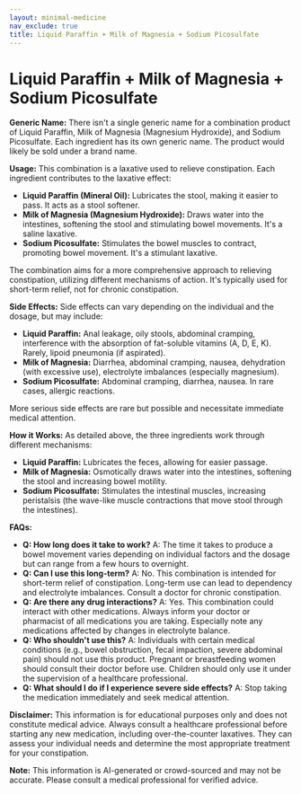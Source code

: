 ```yaml
---
layout: minimal-medicine
nav_exclude: true
title: Liquid Paraffin + Milk of Magnesia + Sodium Picosulfate
---
```


# Liquid Paraffin + Milk of Magnesia + Sodium Picosulfate

**Generic Name:**  There isn't a single generic name for a combination product of Liquid Paraffin, Milk of Magnesia (Magnesium Hydroxide), and Sodium Picosulfate.  Each ingredient has its own generic name.  The product would likely be sold under a brand name.


**Usage:** This combination is a laxative used to relieve constipation.  Each ingredient contributes to the laxative effect:

* **Liquid Paraffin (Mineral Oil):** Lubricates the stool, making it easier to pass.  It acts as a stool softener.
* **Milk of Magnesia (Magnesium Hydroxide):**  Draws water into the intestines, softening the stool and stimulating bowel movements. It's a saline laxative.
* **Sodium Picosulfate:** Stimulates the bowel muscles to contract, promoting bowel movement. It's a stimulant laxative.

The combination aims for a more comprehensive approach to relieving constipation, utilizing different mechanisms of action.  It's typically used for short-term relief, not for chronic constipation.


**Side Effects:** Side effects can vary depending on the individual and the dosage, but may include:

* **Liquid Paraffin:**  Anal leakage, oily stools, abdominal cramping, interference with the absorption of fat-soluble vitamins (A, D, E, K).  Rarely, lipoid pneumonia (if aspirated).
* **Milk of Magnesia:** Diarrhea, abdominal cramping, nausea, dehydration (with excessive use), electrolyte imbalances (especially magnesium).
* **Sodium Picosulfate:** Abdominal cramping, diarrhea, nausea.  In rare cases, allergic reactions.

More serious side effects are rare but possible and necessitate immediate medical attention.


**How it Works:**  As detailed above, the three ingredients work through different mechanisms:

* **Liquid Paraffin:**  Lubricates the feces, allowing for easier passage.
* **Milk of Magnesia:**  Osmotically draws water into the intestines, softening the stool and increasing bowel motility.
* **Sodium Picosulfate:** Stimulates the intestinal muscles, increasing peristalsis (the wave-like muscle contractions that move stool through the intestines).


**FAQs:**

* **Q: How long does it take to work?** A: The time it takes to produce a bowel movement varies depending on individual factors and the dosage but can range from a few hours to overnight.
* **Q: Can I use this long-term?** A: No. This combination is intended for short-term relief of constipation. Long-term use can lead to dependency and electrolyte imbalances.  Consult a doctor for chronic constipation.
* **Q: Are there any drug interactions?** A: Yes.  This combination could interact with other medications.  Always inform your doctor or pharmacist of all medications you are taking.  Especially note any medications affected by changes in electrolyte balance.
* **Q: Who shouldn't use this?** A: Individuals with certain medical conditions (e.g., bowel obstruction, fecal impaction, severe abdominal pain) should not use this product. Pregnant or breastfeeding women should consult their doctor before use. Children should only use it under the supervision of a healthcare professional.
* **Q: What should I do if I experience severe side effects?** A: Stop taking the medication immediately and seek medical attention.


**Disclaimer:** This information is for educational purposes only and does not constitute medical advice.  Always consult a healthcare professional before starting any new medication, including over-the-counter laxatives.  They can assess your individual needs and determine the most appropriate treatment for your constipation.


**Note:** This information is AI-generated or crowd-sourced and may not be accurate. Please consult a medical professional for verified advice.